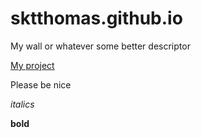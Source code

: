 # sktthomas.github.io
My wall or whatever some better descriptor


[My project](https://sktthomas.github.io)

Please be nice

*italics*

**bold**

